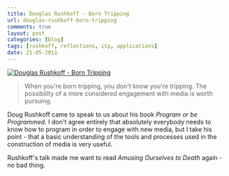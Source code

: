 ```yaml
---
title: Douglas Rushkoff - Born Tripping
url: douglas-rushkoff-born-tripping
comments: true
layout: post
categories: [blog]
tags: [rushkoff, reflections, itp, applications]
date: 21-05-2011
---
```

<p class="intro"><a href="http://www.flickr.com/photos/paulmmay/5741740064/" title="Douglas Rushkoff - Born Tripping by paulmmay, on Flickr"><img src="http://farm4.static.flickr.com/3549/5741740064_de9f32fc4b_b.jpg" class="flickr" alt="Douglas Rushkoff - Born Tripping"></a>

</p>
<blockquote>When you're born tripping, you don't know you're tripping. The possibility of a more considered engagement with media is worth pursuing.
</blockquote>

Doug Rushkoff came to speak to us about his book <em>Program or be Programmed</em>. I don't agree entirely that absolutely everybody needs to know how to program in order to engage with new media, but I take his point - that a basic understanding of the tools and processes used in the construction of media is very useful. 

Rushkoff's talk made me want to read <em>Amusing Ourselves to Death</em> again - no bad thing.

